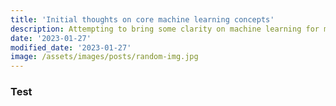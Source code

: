 ```yaml
---
title: 'Initial thoughts on core machine learning concepts'
description: Attempting to bring some clarity on machine learning for myself.
date: '2023-01-27'
modified_date: '2023-01-27'
image: /assets/images/posts/random-img.jpg
---
```


### Test